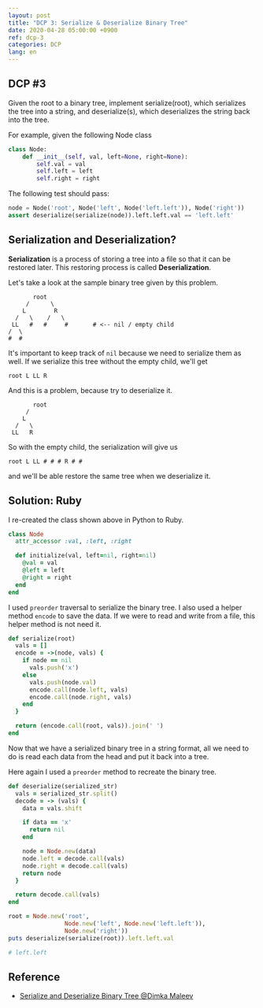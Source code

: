 ```yaml
---
layout: post
title: "DCP 3: Serialize & Deserialize Binary Tree"
date: 2020-04-28 05:00:00 +0900
ref: dcp-3
categories: DCP
lang: en
---
```


## **DCP #3**

Given the root to a binary tree, implement serialize(root), which serializes the tree into a string, and deserialize(s), which deserializes the string back into the tree.

For example, given the following Node class
```py
class Node:
    def __init__(self, val, left=None, right=None):
        self.val = val
        self.left = left
        self.right = right
```
The following test should pass:

```py
node = Node('root', Node('left', Node('left.left')), Node('right'))
assert deserialize(serialize(node)).left.left.val == 'left.left'
```

<div class="divider"></div>

## **Serialization and Deserialization?**
**Serialization** is a process of storing a tree into a file so that it can be restored later.
This restoring process is called **Deserialization**.

Let's take a look at the sample binary tree given by this problem.
```
       root
     /      \
    L        R
  /   \    /   \
 LL   #   #     #       # <-- nil / empty child
/  \
#  #
```

It's important to keep track of `nil` because we need to serialize them as well.
If we serialize this tree without the empty child, we'll get
```
root L LL R
```
And this is a problem, because try to deserialize it.
```
       root
     /
    L
  /   \
 LL   R
```

So with the empty child, the serialization will give us
```
root L LL # # # R # #
```
and we'll be able restore the same tree when we deserialize it.

<div class="divider"></div>

## **Solution: Ruby**

I re-created the class shown above in Python to Ruby.
```rb
class Node
  attr_accessor :val, :left, :right

  def initialize(val, left=nil, right=nil)
    @val = val
    @left = left
    @right = right
  end
end
```

I used `preorder` traversal to serialize the binary tree. I also used a helper method `encode` to
save the data. If we were to read and write from a file, this helper method is not need it.
```rb
def serialize(root)
  vals = []
  encode = ->(node, vals) {
    if node == nil
      vals.push('x')
    else
      vals.push(node.val)
      encode.call(node.left, vals)
      encode.call(node.right, vals)
    end
  }

  return (encode.call(root, vals)).join(' ')
end
```

Now that we have a serialized binary tree in a string format, all we need to do is read each data
 from the head and put it back into a tree.

Here again I used a `preorder` method to recreate the binary tree.
```rb
def deserialize(serialized_str)
  vals = serialized_str.split()
  decode = -> (vals) {
    data = vals.shift

    if data == 'x'
      return nil
    end

    node = Node.new(data)
    node.left = decode.call(vals)
    node.right = decode.call(vals)
    return node  
  }

  return decode.call(vals)
end
```
```rb
root = Node.new('root', 
                Node.new('left', Node.new('left.left')), 
                Node.new('right'))
puts deserialize(serialize(root)).left.left.val

# left.left
```

<div class="divider"></div>

## **Reference**
- [Serialize and Deserialize Binary Tree @Dimka Maleev](https://medium.com/@dimko1/serialize-and-deserialize-binary-tree-e9811ead85ed)
